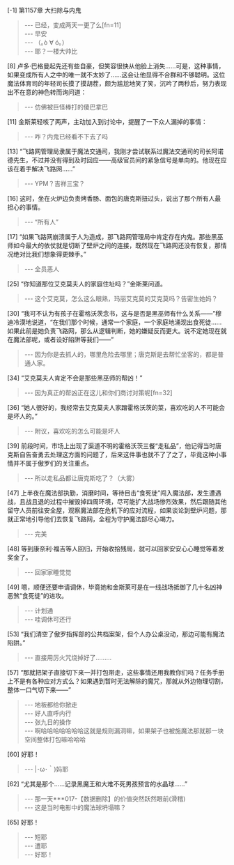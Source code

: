 
[-1] 第1157章 大扫除与内鬼
>--- 已经，变成两天一更了么[fn=11]<br>
>--- 早安<br>
>--- （｡ò ∀ ó｡）<br>
>--- 耶？一楼大帅比<br>

[8] 卢多·巴格曼起先还有些自豪，但笑容很快从他脸上消失……可是，这种事情，如果变成所有人之中的唯一就不太妙了……这会让他显得不合群和不够聪明。这位魔法体育司的年轻司长摸了摸胡茬，颇为尴尬地笑了笑，沉吟了两秒后，努力表现出不在意的神色转而询问道：
>--- 仿佛被巨怪棒打的傻巴拿巴<br>

[11] 金斯莱轻咳了两声，主动加入到讨论中，提醒了一下众人漏掉的事情：
>--- 咋？内鬼已经看不下去了吗<br>

[13] “飞路网管理局隶属于魔法交通司，我刚才尝试联系过魔法交通司的司长阿诺德先生，不过并没有得到及时回应——高级官员间的紧急信号是单向的。他现在应该在着手解决飞路网……”
>--- YPM？吉祥三宝？<br>

[16] 这时，坐在火炉边负责烤香肠、面包的唐克斯扭过头，说出了那个所有人最担心的事情。
>--- “所有人”<br>

[17] “如果飞路网崩溃属于人为造成，那飞路网管理局中肯定存在内鬼。那些黑巫师如今最大的依仗就是切断了壁炉之间的连接，既然现在飞路网还没有恢复，那情况绝对比我们想象得更棘手。”
>--- 全员恶人<br>

[25] “你知道那位艾克莫夫人的家庭住址吗？”金斯莱问道。
>--- 这个艾克莫，怎么这么眼熟，玛丽艾克莫的艾克莫吗？告密生她妈？<br>

[30] “我可不认为有孩子在霍格沃茨念书，这与是否是黑巫师有什么关系——”穆迪冷漠地说道，“在我们那个时候，通常一个家庭，一个家庭地涌现出食死徒……如果此前是她负责飞路网，那么从逻辑判断，她的嫌疑反而更大。说不定她现在就在魔法部呢，或者设好陷阱等我们——”
>--- 因为你是去抓人的，哪里危险去哪里；唐克斯是去帮忙坐客的，都是普通人家。<br>

[34] “艾克莫夫人肯定不会是那些黑巫师的帮凶！”
>--- 因为真正的帮凶正在这儿和你们商讨对策呢[fn=32]<br>

[36] “她人很好的，我经常去艾克莫夫人家蹭霍格沃茨的菜，喜欢吃的人不可能会是坏人的。”
>--- 附议，喜欢吃的怎么可能是坏人<br>

[39] 前段时间，市场上出现了渠道不明的霍格沃茨三餐“走私品”，他记得当时唐克斯自告奋勇去处理这方面的问题了，后来这件事也就不了了之了，毕竟这种小事情并不属于傲罗们的关注重点。
>--- 所以走私品都让唐克斯吃了？（大雾）<br>

[47] 上半夜在魔法部执勤，消磨时间，等待目击“食死徒”闯入魔法部，发生遭遇战，且战且退的过程中摧毁掉四周环境，尽可能扩大战场惨烈效果，然后跟随其他留守人员前往安全屋，观察魔法部在危机下的应对流程，如果谈论到壁炉问题，那就正常地引导他们去恢复飞路网，全程为守护魔法部尽心竭力。
>--- 完美<br>

[48] 等到康奈利·福吉等人回归，开始收拾残局，就可以回家安安心心睡觉等着发奖金了。
>--- 回家家睡觉觉<br>

[49] 嗯，顺便还要申请调休，毕竟她和金斯莱可是在一线战场抵御了几十名凶神恶煞“食死徒”的进攻。
>--- 计划通<br>
>--- 哇调休可还行<br>

[53] “我们清空了傲罗指挥部的公共档案架，但个人办公桌没动，那边可能有魔法陷阱。”
>--- 直接用厉火咒烧掉好了………<br>

[57] “那就把架子直接切下来一并打包带走，这些事情还用我教你们吗？任务手册上不是有各种应对方式么？如果遇到暂时无法解除的魔咒，那就从外边物理切割，整体一口气切下来——”
>--- 地板都给你掀走<br>
>--- 好人直呼内行<br>
>--- 张九日的操作<br>
>--- 啊哈哈哈哈哈哈哈这就是规则漏洞嘛，如果架子也被施魔法那就那一块空间整体打包嘛哈哈哈<br>

[60] 好耶！
>--- |･ω･｀)妈耶<br>

[62] “尤其是那个……记录黑魔王和大难不死男孩预言的水晶球……”
>--- 那一天***017-【数据删除】的价值突然跃然眼前(滑稽)<br>
>--- 这是当时电影中的魔法球坍塌嘛？<br>

[65] 好耶！
>--- 短耶<br>
>--- 遭耶<br>
>--- 好耶！<br>
